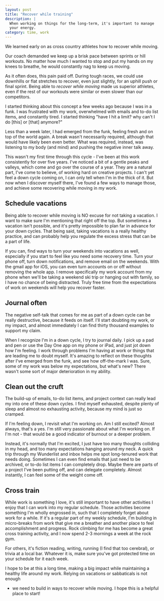 ```yaml
---
layout: post
title: "Recover while training"
description: |
  When working on things for the long-term, it's important to manage
  your energy.
category: time, work
---
```


We learned early on as cross country athletes how to recover while moving.

Our coach demanded we keep up a brisk pace between sprints or hill workouts. No
matter how much I wanted to stop and put my hands on my knees to
breathe, he would constantly nag to keep us moving.

As it often does, this pain paid off. During tough races, we could use
downhills or flat stretches to recover, even just slightly, for an uphill push
or final sprint. Being able to _recover while moving_ made us superior athletes,
even if the rest of our workouts were similar or even slower than our
competitors.

I started thinking about this concept a few weeks ago because I was in a funk.
I was frustrated with my work, overwhelmed with emails and to-do list items,
and constantly tired. I started thinking "have I hit a limit? why can't I do
[this] or [that] anymore?"

Less than a week later, I had emerged from the funk, feeling fresh and on top
of the world again. A break wasn't necessarily required, although that would
have likely been even better. What was required, instead, was listening to my
body (and mind) and pushing the negative inner talk away.

This wasn't my first time through this cycle - I've been at this work
consistently for over five years. I've noticed a bit of a gentle peaks and
valleys, which come and go over the course of a year. They are a natural part,
I've come to believe, of working hard on creative projects. I can't yet feel a
down cycle coming on, I can only tell when I'm in the thick of it. But now when
I discover myself there, I've found a few ways to manage those, and achieve
some recovering while moving in my work.

## Schedule vacations

Being able to recover while moving is NO excuse for not taking a vacation. I
want to make sure I'm mentioning that right off the top. But sometimes a
vacation isn't possible, and it's pretty impossible to plan far in advance for
your down cycles. That being said, taking vacations is a really healthy
practice, and can probably help you regulate the excess stress that can be a
part of life.

If you can, find ways to turn your weekends into vacations as well, especially
if you start to feel like you need some recovery time. Turn your phone off,
turn down notifications, and remove email on the weekends. With the gmail app
for iOS, you can even turn accounts on or off without removing the whole app. I
remove specifically my work account from my phone when we'll be taking a
weekend ski trip or hanging out with family, so I have no chance of being
distracted. Truly free time from the expectations of work on weekends will help
you recover faster.

## Journal often

The negative self-talk that comes for me as part of a down cycle can be really
destructive, because it feeds on itself. I'll start doubting my work, or my
impact, and almost immediately I can find thirty thousand examples to support
my claim.

When I recognize I'm in a down cycle, I try to journal daily. I pick up a pad
and pen or use the Day One app on my phone or iPad, and just jot down how I'm
feeling. I work through problems I'm having at work or things that are leading
me to doubt myself. It's amazing to reflect on these thoughts after I've
emerged from the funk, and see how off-the-mark I was. Sure, some of my work
was below my expectations, but what's new? There wasn't some sort of major
deterioration in my ability.

## Clean out the cruft

The build-up of emails, to-do list items, and project context can really lead
my into one of these down cycles. I find myself exhausted, despite plenty of
sleep and almost no exhausting activity, because my mind is just so cramped.

If I'm feeling down, I revisit what I'm working on. Am I still excited? Almost
always, that's a yes. I'm still very passionate about what I'm working on. If
I'm not - that would be a good indicator of burnout or a deeper problem.

Instead, it's normally that I'm excited, I just have too many thoughts
colliding in my head, and too many expectations hanging around my neck. A quick
trip through my Wunderlist and inbox helps me spot long-tenured work that needs
doing. Sometimes I can even find emails that just need to be archived, or to-do
list items I can completely drop. Maybe there are parts of a project I've been
putting off, and can delegate completely. Almost instantly, I can feel some of
the weight come off.

## Cross train

While work is something I love, it's still important to have other activities I
enjoy that I can work into my regular schedule. Those activities become
something I'm wholly engrossed in, such that I completely forget about work for
a while. If it's a regular part of my weekly schedule, I'm building in
micro-breaks from work that give me a breather and another place to feel
accomplishment and progress. Rock climbing for me has become a great cross
training activity, and I now spend 2-3 mornings a week at the rock gym.

For others, it's fiction reading, writing, running (I find that too cerebral),
or trivia at a local bar. Whatever it is, make sure you've got protected time
on your schedule for it each week.

I hope to be at this a long time, making a big impact while maintaining a
healthy life around my work. Relying on vacations or sabbaticals is not enough
- we need to build in ways to recover while moving. I hope this is a helpful
place to start!

